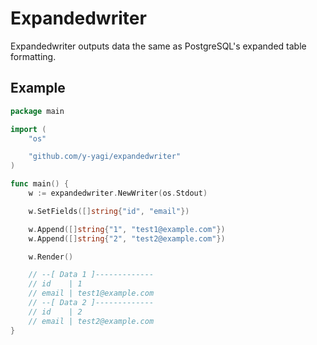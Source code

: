# Expandedwriter

Expandedwriter outputs data the same as  PostgreSQL's expanded table formatting.

## Example

```go
package main

import (
	"os"

	"github.com/y-yagi/expandedwriter"
)

func main() {
	w := expandedwriter.NewWriter(os.Stdout)

	w.SetFields([]string{"id", "email"})

	w.Append([]string{"1", "test1@example.com"})
	w.Append([]string{"2", "test2@example.com"})

	w.Render()

	// --[ Data 1 ]-------------
	// id    | 1
	// email | test1@example.com
	// --[ Data 2 ]-------------
	// id    | 2
	// email | test2@example.com
}

